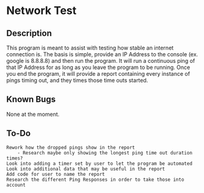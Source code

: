 # Network Test
## Description
This program is meant to assist with testing how stable an internet connection is. The basis is simple, provide an IP Address to the console (ex. google is 8.8.8.8) and then run the program.
It will run a continuous ping of that IP Address for as long as you leave the program to be running. Once you end the program, it will provide a report containing every instance of pings timing out, and they times those time outs started.

## Known Bugs
None at the moment.

## To-Do
	Rework how the dropped pings show in the report
		- Research maybe only showing the longest ping time out duration times?
	Look into adding a timer set by user to let the program be automated
	Look into additional data that may be useful in the report
	Add code for user to name the report
	Research the different Ping Responses in order to take those into account